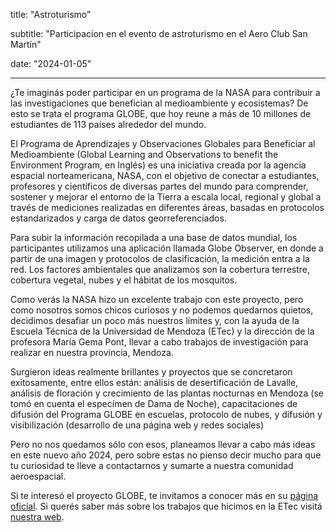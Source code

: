 title: "Astroturismo”

subtitle: "Participacion en el evento de astroturismo en el Aero Club San Martín"

date: "2024-01-05"

---
¿Te imaginás poder participar en un programa de la NASA para contribuir a las investigaciones que benefician al medioambiente y ecosistemas? De esto se trata el programa GLOBE, que hoy reune a más de 10 millones de estudiantes de 113 países alrededor del mundo.

El Programa de Aprendizajes y Observaciones Globales para Beneficiar al Medioambiente (Global Learning and Observations to benefit the Environment Program, en Inglés) es una iniciativa creada por la agencia espacial norteamericana, NASA, con el objetivo de conectar a estudiantes, profesores y científicos de diversas partes del mundo para comprender, sostener y mejorar el entorno de la Tierra a escala local, regional y global a través de mediciones realizadas en diferentes áreas, basadas en protocolos estandarizados y carga de datos georreferenciados. 

Para subir la información recopilada a una base de datos mundial, los participantes utilizamos una aplicación llamada Globe Observer, en donde a partir de una imagen y protocolos de clasificación, la medición entra a la red. Los factores ambientales que analizamos son la cobertura terrestre, cobertura vegetal, nubes y el hábitat de los mosquitos.

Como verás la NASA hizo un excelente trabajo con este proyecto, pero como nosotros somos chicos curiosos y no podemos quedarnos quietos, decidimos desafiar un poco más nuestros límites y, con la ayuda de la Escuela Técnica de la Universidad de Mendoza (ETec) y la dirección de la profesora María Gema Pont, llevar a cabo trabajos de investigación para realizar en nuestra provincia, Mendoza.
	
Surgieron ideas realmente brillantes y proyectos que se concretaron exitosamente, entre ellos están:
análisis de desertificación de Lavalle,
análisis de floración y crecimiento de las plantas nocturnas en Mendoza (se tomó en cuenta el especímen de Dama de Noche),
capacitaciones de difusión del Programa GLOBE en escuelas,
protocolo de nubes, y
difusión y visibilización (desarrollo de una página web y redes sociales)
	
Pero no nos quedamos sólo con esos, planeamos llevar a cabo más ideas en este nuevo año 2024, pero sobre estas no pienso decir mucho para que tu curiosidad te lleve a contactarnos y sumarte a nuestra comunidad aeroespacial.

Si te interesó el proyecto GLOBE, te invitamos a conocer más en su [página oficial](https://www.globe.gov/). Si querés saber más sobre los trabajos que hicimos en la ETec visitá [nuestra web](https://sites.google.com/alumno.etec.um.edu.ar/globetec?usp=sharing).
